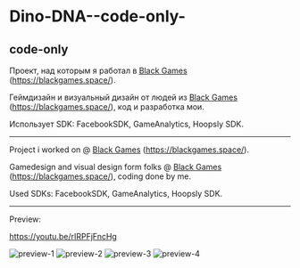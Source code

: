 # Dino-DNA--code-only-
## code-only

Проект, над которым я работал в [Black Games](https://github.com/blackgames-space) (https://blackgames.space/).

Геймдизайн и визуальный дизайн от людей из [Black Games](https://github.com/blackgames-space) (https://blackgames.space/), код и разработка мои.

Использует SDK: FacebookSDK, GameAnalytics, Hoopsly SDK.

---

Project i worked on @ [Black Games](https://github.com/blackgames-space) (https://blackgames.space/).

Gamedesign and visual design form folks @ [Black Games](https://github.com/blackgames-space) (https://blackgames.space/), coding done by me.

Used SDKs: FacebookSDK, GameAnalytics, Hoopsly SDK.

---

Preview:

https://youtu.be/rIRPFjFncHg

![preview-1](Previews/image_001_0000.jpg)
![preview-2](Previews/image_002_0000.jpg)
![preview-3](Previews/image_003_0000.jpg)
![preview-4](Previews/image_005_0000.jpg)

